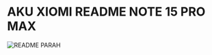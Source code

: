 # AKU XIOMI README NOTE 15 PRO MAX
![README PARAH](https://cdn.antaranews.com/cache/1200x800/2025/01/16/InShot_20250116_111246588.jpg)
